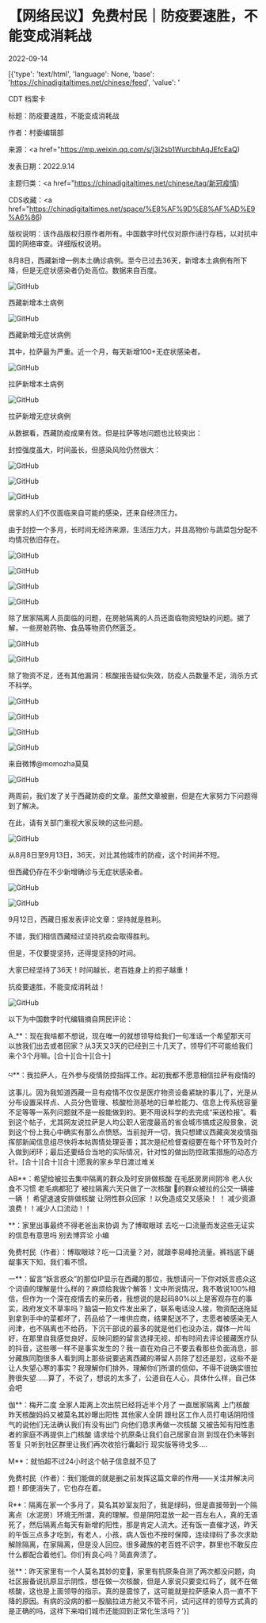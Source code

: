 # 【网络民议】免费村民｜防疫要速胜，不能变成消耗战

2022-09-14

[{'type': 'text/html', 'language': None, 'base': 'https://chinadigitaltimes.net/chinese/feed', 'value': '

CDT 档案卡

标题：防疫要速胜，不能变成消耗战

作者：村委编辑部

来源：<a href="https://mp.weixin.qq.com/s/j3i2sb1WurcbhAqJEfcEaQ)

发表日期：2022.9.14

主题归类：<a href="https://chinadigitaltimes.net/chinese/tag/新冠疫情)

CDS收藏：<a href="https://chinadigitaltimes.net/space/%E8%AF%9D%E8%AF%AD%E9%A6%86)

版权说明：该作品版权归原作者所有。中国数字时代仅对原作进行存档，以对抗中国的网络审查。详细版权说明。





8月8日，西藏新增一例本土确诊病例。至今已过去36天，新增本土病例有所下降，但是无症状感染者仍处高位。数据来自百度。

![GitHub](https://chinadigitaltimes.net/chinese/files/2022/09/post-687045-6321e755ce7a7.png)

西藏新增本土病例

![GitHub](https://chinadigitaltimes.net/chinese/files/2022/09/post-687045-6321e755d4cf9.png)

西藏新增无症状病例

其中，拉萨最为严重。近一个月，每天新增100+无症状感染者。

![GitHub](https://chinadigitaltimes.net/chinese/files/2022/09/post-687045-6321e755dacf4.png)

拉萨新增本土病例

![GitHub](https://chinadigitaltimes.net/chinese/files/2022/09/post-687045-6321e755e11aa.png)

拉萨新增无症状病例

从数据看，西藏防疫成果有效。但是拉萨等地问题也比较突出：

封控强度虽大，时间虽长，但感染风险仍然很大：

![GitHub](https://chinadigitaltimes.net/chinese/files/2022/09/post-687045-6321e7560f0ea.png)

![GitHub](https://chinadigitaltimes.net/chinese/files/2022/09/post-687045-6321e756248fb.png)

![GitHub](https://chinadigitaltimes.net/chinese/files/2022/09/post-687045-6321e7562e8bd.png)

居家的人们不仅面临来自可能的感染，还来自经济压力。

由于封控一个多月，长时间无经济来源，生活压力大，并且高物价与蔬菜包分配不均情况依旧存在。

![GitHub](https://chinadigitaltimes.net/chinese/files/2022/09/post-687045-6321e7564ded3.png)

![GitHub](https://chinadigitaltimes.net/chinese/files/2022/09/post-687045-6321e75660753.png)

![GitHub](https://chinadigitaltimes.net/chinese/files/2022/09/post-687045-6321e7566a3dc.png)

![GitHub](https://chinadigitaltimes.net/chinese/files/2022/09/post-687045-6321e75682f5b.png)

除了居家隔离人员面临的问题，在房舱隔离的人员还面临物资短缺的问题。据了解，一些房舱药物、食品等物资仍然匮乏。

![GitHub](https://chinadigitaltimes.net/chinese/files/2022/09/post-687045-6321e756a005e.png)

![GitHub](https://chinadigitaltimes.net/chinese/files/2022/09/post-687045-6321e756bf2ad.png)

除了物资不足，还有其他漏洞：核酸报告疑似失效，防疫人员数量不足，消杀方式不科学。

![GitHub](https://chinadigitaltimes.net/chinese/files/2022/09/post-687045-6321e756c78cb.png)

![GitHub](https://chinadigitaltimes.net/chinese/files/2022/09/post-687045-6321e756db1dc.png)

![GitHub](https://chinadigitaltimes.net/chinese/files/2022/09/post-687045-6321e756e7de8.png)

![GitHub](https://chinadigitaltimes.net/chinese/files/2022/09/post-687045-6321e756ef0c1.gif)

来自微博@momozha莫莫

![GitHub](https://chinadigitaltimes.net/chinese/files/2022/09/post-687045-6321e75703d85.)

两周前，我们发了关于西藏防疫的文章。虽然文章被删，但是在大家努力下问题得到了解决。

在此，请有关部门重视大家反映的这些问题。

![GitHub](https://chinadigitaltimes.net/chinese/files/2022/09/post-687045-6321e7570f909.)

从8月8日至9月13日，36天，对比其他城市的防疫，这个时间并不短。

但西藏仍存在不少新增确诊与无症状感染者。

![GitHub](https://chinadigitaltimes.net/chinese/files/2022/09/post-687045-6321e7571caf4.png)

![GitHub](https://chinadigitaltimes.net/chinese/files/2022/09/post-687045-6321e75725d53.)

9月12日，西藏日报发表评论文章：坚持就是胜利。

不错，我们相信西藏经过坚持抗疫会取得胜利。

但是，不仅要提坚持，还得提坚持的时间。

大家已经坚持了36天！时间越长，老百姓身上的担子越重！

抗疫要速胜，不能变成消耗战！

![GitHub](https://chinadigitaltimes.net/chinese/files/2022/09/post-687045-6321e75730001.)

以下为中国数字时代编辑摘自网民评论：



A_**：现在我啥都不想说，现在唯一的就想领导给我们一句准话一个希望那天可以放我们出去或者回家？从3天又3天的已经到三十几天了，领导们不可能给我们来个3个月嘛。[合十][合十][合十]

པ**：我拉萨人，在外参与疫情防控指挥工作。起初我都不愿意相信拉萨有疫情的这事儿。因为我知道西藏一旦有疫情不仅仅是医疗物资设备紧缺的事儿了，光是从分布设置采样点、人员分色管理、核酸检测基地的日单检能力、信息上传系统容量不足等等一系列问题就不是一般能做到的。更不用说科学的去完成“采送检报”。看到这个帖子，尤其网友说拉萨是人均公职人密度最高的省会城市搞成这般景象，说到这个份上我心中确实有那么点愤怒。当前抛开一切，我只想建议西藏突发疫情指挥部新闻信息组尽快将本帖舆情处理妥善；其次是纪检督查组要在每个环节及时介入做到闭环；最后还要结合当地的实际情况，针对性的做出防控政策措施的动态方针。[合十][合十][合十]愿我的家乡早日渡过难关

AB**：希望给被拉去集中隔离的群众及时安排做核酸 在毛胚房房间阴冷 老人伙食不习惯 老毛病都犯了  被拉隔离六天只做了一次核酸 🐑的群众被拉的公交一辆接一辆 ！ 希望速速安排做核酸 让阴性群众回家 ！以免造成交叉感染！ ！ 减少资源浪费！！减少人口流动！！

**：家里出事最终不得老爸出来协调 为了博取眼球 去吃一口流量而发这些无证实的信息有意思吗 别去博弈论 小编

免费村民（作者）：博取眼球？吃一口流量？对，就跟李易峰抢流量。裤裆底下龌龊事天下知，我们看不惯。

一**：留言“妖言惑众”的那位IP显示在西藏的那位，我想请问一下你对妖言惑众这个词语的理解是什么样的？麻烦给我做个解答！文中所说情况，我不敢说100%相信，但作为一个深在疫情去的亲历者，我想说的是起码80%以上是客观存在的事实，政府发文不草率吗？脑袋一拍文件发出来了，联系电话没人接，物资配送拖延到拿到手中的菜都坏了，药品给了一堆供应商，结果配送不了，志愿者被感染无人问津，也不隔离也不给药，下沉干部说的最多的就是他们也没办法，媒体一片叫好，在那里自我感觉良好，反映问题的留言选择无视，却有时间去评论援藏医疗队的抖音，这些哪一样不是事实发生的？我一直在劝自己不要去看那些负面消息，部分藏族同胞很多人看到网上那些说要逃离西藏的滞留人员除了怼还是怼，这些不是让人失望心寒的事实？我理解你们排外，理解你们所谓的信仰，不得不说确实很拉胯很失望……算了，不说了，想说的太多了，公道自在人心，具体什么样，自己体会吧

伽**：梅开二度 全家人距离上次出院已经将近半个月了 一直居家隔离 上门核酸 昨天核酸妈妈又被莫名其妙曝出阳性 其他家人全阴 跟社区工作人员打电话阴阳怪气的说他们无法确认我们有没有出门 向他们恳求再做一次核酸 又被告知有阳性患者的家庭不再提供上门核酸 请求给个抗原条让我们自己居家自测 到现在仍未等到答复 只听到社区群里让我们再次收拾行囊起行 现实版等待戈多….

M**：就怕超不过24小时这个帖子信息就不见了

免费村民（作者）：我们能做的就是删之前发挥这篇文章的作用——关注并解决问题！即便消失了，它也存在着。

R**：隔离在家一个多月了，莫名其妙室友阳了，我是绿码，但是直接带到一个隔离点（水泥房）环境无所谓，真的理解。但是阴阳混放一起一百左右人，真的无语死了，然后隔离点每天有新增的阳性，那是肯定人流大。还有饭一直催才送，昨天的午饭三点多才吃到，有老人，小孩，病人饭也不按时保障，连续绿码了多次求助解除隔离，在家隔离，但是没人回应。很多藏族的老百姓不识字，群里也不敢反应什么都配合着他们。你们有良心吗？简直奔溃了。

张**：昨天家里有一个人莫名其妙的变🐏，家里有抗原条自测了两次都没问题，向社区报备说抗原显示阴性，想在做一次核酸，但是人家说只要变红码了，就不在做核酸，这也是上面领导的指示。真的是震惊了，这可能就是拉萨感染人员一直不下降的原因。有病的没病的都一股脑拉进方舱又不管不问，试问这样的领导方式真的是正确的吗，这样下来咱们城市还能回到正常化生活吗？'}]